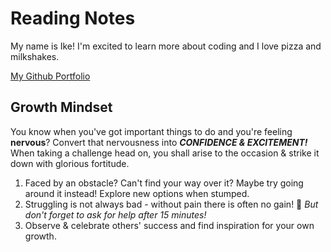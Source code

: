 # Reading Notes

My name is Ike! I'm excited to learn more about coding and I love pizza and milkshakes.

[My Github Portfolio](https://github.com/IkeSteoger)

## Growth Mindset

You know when you've got important things to do and you're feeling **nervous**? Convert that nervousness into ***CONFIDENCE & EXCITEMENT!*** When taking a challenge head on, you shall arise to the occasion & strike it down with glorious fortitude. 

1. Faced by an obstacle? Can't find your way over it? Maybe try going around it instead! Explore new options when stumped.
2. Struggling is not always bad - without pain there is often no gain! :loudspeaker: *But don't forget to ask for help after 15 minutes!*
3. Observe & celebrate others' success and find inspiration for your own growth.
